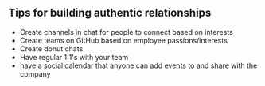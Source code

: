 ## Tips for building authentic relationships

- Create channels in chat for people to connect based on interests
- Create teams on GitHub based on employee passions/interests
- Create donut chats
- Have regular 1:1's with your team
- have a social calendar that anyone can add events to and share with the company
